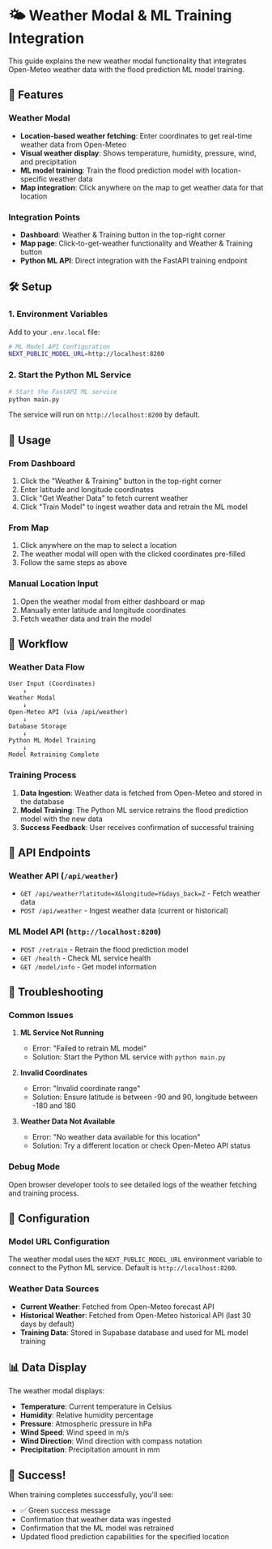# 🌤️ Weather Modal & ML Training Integration

This guide explains the new weather modal functionality that integrates Open-Meteo weather data with the flood prediction ML model training.

## 🚀 Features

### Weather Modal
- **Location-based weather fetching**: Enter coordinates to get real-time weather data from Open-Meteo
- **Visual weather display**: Shows temperature, humidity, pressure, wind, and precipitation
- **ML model training**: Train the flood prediction model with location-specific weather data
- **Map integration**: Click anywhere on the map to get weather data for that location

### Integration Points
- **Dashboard**: Weather & Training button in the top-right corner
- **Map page**: Click-to-get-weather functionality and Weather & Training button
- **Python ML API**: Direct integration with the FastAPI training endpoint

## 🛠️ Setup

### 1. Environment Variables
Add to your `.env.local` file:
```bash
# ML Model API Configuration
NEXT_PUBLIC_MODEL_URL=http://localhost:8200
```

### 2. Start the Python ML Service
```bash
# Start the FastAPI ML service
python main.py
```

The service will run on `http://localhost:8200` by default.

## 📱 Usage

### From Dashboard
1. Click the "Weather & Training" button in the top-right corner
2. Enter latitude and longitude coordinates
3. Click "Get Weather Data" to fetch current weather
4. Click "Train Model" to ingest weather data and retrain the ML model

### From Map
1. Click anywhere on the map to select a location
2. The weather modal will open with the clicked coordinates pre-filled
3. Follow the same steps as above

### Manual Location Input
1. Open the weather modal from either dashboard or map
2. Manually enter latitude and longitude coordinates
3. Fetch weather data and train the model

## 🔄 Workflow

### Weather Data Flow
```
User Input (Coordinates) 
    ↓
Weather Modal
    ↓
Open-Meteo API (via /api/weather)
    ↓
Database Storage
    ↓
Python ML Model Training
    ↓
Model Retraining Complete
```

### Training Process
1. **Data Ingestion**: Weather data is fetched from Open-Meteo and stored in the database
2. **Model Training**: The Python ML service retrains the flood prediction model with the new data
3. **Success Feedback**: User receives confirmation of successful training

## 🎯 API Endpoints

### Weather API (`/api/weather`)
- `GET /api/weather?latitude=X&longitude=Y&days_back=Z` - Fetch weather data
- `POST /api/weather` - Ingest weather data (current or historical)

### ML Model API (`http://localhost:8200`)
- `POST /retrain` - Retrain the flood prediction model
- `GET /health` - Check ML service health
- `GET /model/info` - Get model information

## 🐛 Troubleshooting

### Common Issues

1. **ML Service Not Running**
   - Error: "Failed to retrain ML model"
   - Solution: Start the Python ML service with `python main.py`

2. **Invalid Coordinates**
   - Error: "Invalid coordinate range"
   - Solution: Ensure latitude is between -90 and 90, longitude between -180 and 180

3. **Weather Data Not Available**
   - Error: "No weather data available for this location"
   - Solution: Try a different location or check Open-Meteo API status

### Debug Mode
Open browser developer tools to see detailed logs of the weather fetching and training process.

## 🔧 Configuration

### Model URL Configuration
The weather modal uses the `NEXT_PUBLIC_MODEL_URL` environment variable to connect to the Python ML service. Default is `http://localhost:8200`.

### Weather Data Sources
- **Current Weather**: Fetched from Open-Meteo forecast API
- **Historical Weather**: Fetched from Open-Meteo historical API (last 30 days by default)
- **Training Data**: Stored in Supabase database and used for ML model training

## 📊 Data Display

The weather modal displays:
- **Temperature**: Current temperature in Celsius
- **Humidity**: Relative humidity percentage
- **Pressure**: Atmospheric pressure in hPa
- **Wind Speed**: Wind speed in m/s
- **Wind Direction**: Wind direction with compass notation
- **Precipitation**: Precipitation amount in mm

## 🎉 Success!

When training completes successfully, you'll see:
- ✅ Green success message
- Confirmation that weather data was ingested
- Confirmation that the ML model was retrained
- Updated flood prediction capabilities for the specified location
